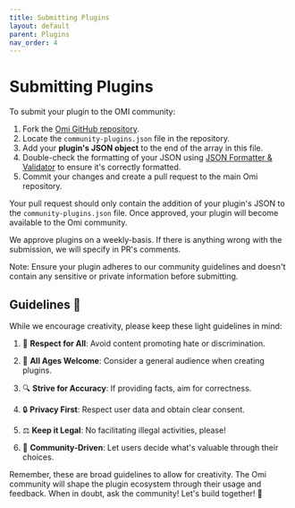 ```yaml
---
title: Submitting Plugins
layout: default
parent: Plugins
nav_order: 4
---
```


# Submitting Plugins

To submit your plugin to the OMI community:

1. Fork the [Omi GitHub repository](https://github.com/BasedHardware/Omi).
2. Locate the `community-plugins.json` file in the repository.
3. Add your **plugin's JSON object** to the end of the array in this file.
4. Double-check the formatting of your JSON
   using [JSON Formatter & Validator](https://jsonformatter.curiousconcept.com/) to ensure it's correctly formatted.
5. Commit your changes and create a pull request to the main Omi repository.

Your pull request should only contain the addition of your plugin's JSON to the `community-plugins.json` file. Once
approved, your plugin will become available to the Omi community.

We approve plugins on a weekly-basis. If there is anything wrong with the submission, we will specify in PR's comments.

Note: Ensure your plugin adheres to our community guidelines and doesn't contain any sensitive or private information
before submitting.

## Guidelines 📜

While we encourage creativity, please keep these light guidelines in mind:

1. 🤝 **Respect for All**: Avoid content promoting hate or discrimination.

2. 🍭 **All Ages Welcome**: Consider a general audience when creating plugins.

3. 🔍 **Strive for Accuracy**: If providing facts, aim for correctness.

4. 🔒 **Privacy First**: Respect user data and obtain clear consent.

5. ⚖️ **Keep it Legal**: No facilitating illegal activities, please!

6. 🌟 **Community-Driven**: Let users decide what's valuable through their choices.

Remember, these are broad guidelines to allow for creativity. The Omi community will shape the plugin ecosystem
through their usage and feedback. When in doubt, ask the community! Let's build together! 🚀
